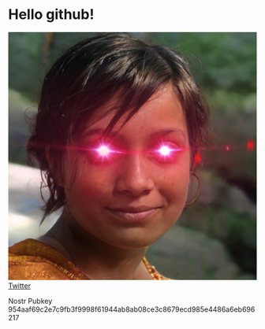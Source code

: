 # Hello github!
![Otilla](https://github.com/gitotilla/hello/blob/master/Otilla%20laser%20eyes.jpg)<br>
[Twitter](https://twitter.com/OtillaBTC21M)

Nostr Pubkey 954aaf69c2e7c9fb3f9998f61944ab8ab08ce3c8679ecd985e4486a6eb696217
